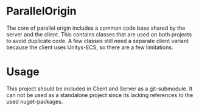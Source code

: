 # ParallelOrigin

The core of parallel origin includes a common code base shared by the server and the client. 
This contains classes that are used on both projects to avoid duplicate code. 
A few classes still need a separate client variant because the client uses Unitys-ECS, so there are a few limitations.

# Usage

This project should be included in Client and Server as a git-submodule. 
It can not be used as a standalone project since its lacking references to the used nuget-packages. 

